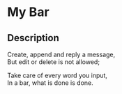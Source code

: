 # My Bar

## Description

Create, append and reply a message,  
But edit or delete is not allowed;  

Take care of every word you input,  
In a bar, what is done is done.
